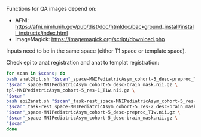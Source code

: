 Functions for QA images depend on:
- AFNI: https://afni.nimh.nih.gov/pub/dist/doc/htmldoc/background_install/install_instructs/index.html
- ImageMagick: https://imagemagick.org/script/download.php

Inputs need to be in the same space (either T1 space or template space).

Check epi to anat registration and anat to templat registration:

```bash
for scan in $scans; do
bash anat2tpl.sh "$scan"_space-MNIPediatricAsym_cohort-5_desc-preproc_T1w.nii.gz \
"$scan"_space-MNIPediatricAsym_cohort-5_desc-brain_mask.nii.gz \
tpl-MNIPediatricAsym_cohort-5_res-1_T1w.nii.gz \
"$scan"
bash epi2anat.sh "$scan"_task-rest_space-MNIPediatricAsym_cohort-5_res-2_boldref.nii.gz \
"$scan"_task-rest_space-MNIPediatricAsym_cohort-5_res-2_desc-brain_mask.nii.gz \
"$scan"_space-MNIPediatricAsym_cohort-5_desc-preproc_T1w.nii.gz \
"$scan"_space-MNIPediatricAsym_cohort-5_desc-brain_mask.nii.gz \
"$scan"
done
```
